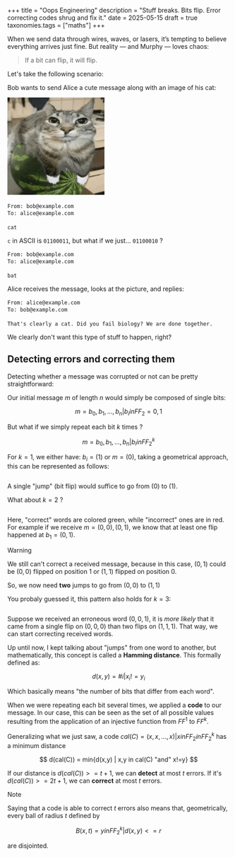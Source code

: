 +++
title = "Oops Engineering"
description = "Stuff breaks. Bits flip. Error correcting codes shrug and fix it."
date = 2025-05-15
draft = true
taxonomies.tags = ["maths"]
+++

When we send data through wires, waves, or lasers, it’s tempting to believe everything arrives just fine. But reality — and Murphy — loves chaos:

> If a bit can flip, it will flip.

Let's take the following scenario:

Bob wants to send Alice a cute message along with an image of his cat:

![Cat on a watermelon](images/cat.png)

```
From: bob@example.com
To: alice@example.com

cat
```

`c` in ASCII is `01100011`, but what if we just... `01100010` ?

```
From: bob@example.com
To: alice@example.com

bat
```

Alice receives the message, looks at the picture, and replies:

```
From: alice@example.com
To: bob@example.com

That's clearly a cat. Did you fail biology? We are done together.
```

We clearly don't want this type of stuff to happen, right?

## Detecting errors and correcting them

Detecting whether a message was corrupted or not can be pretty straightforward:

Our initial message $m$ of length $n$ would simply be composed of single bits:

$$
m = {b_0, b_1, ..., b_n} | b_i in FF_2 = {0,1}
$$

But what if we simply repeat each bit $k$ times ?

$$
m = {b_0, b_1, ..., b_n} | b_i in FF_2^k
$$

For $k = 1$, we either have: $b_i = (1)$ or $m = (0)$, taking a geometrical approach, this can be represented as follows:

```typ, include=figures/line-distance.typ
```

A single "jump" (bit flip) would suffice to go from $(0)$ to $(1)$.

What about $k = 2$ ?

```typ, include=figures/square-distance.typ
```

Here, "correct" words are colored <span style="color:var(--color-green);">green</span>, while "incorrect" ones are in <span style="color:var(--color-red);">red</span>. For example if we receive $m = {(0,0), (0,1)}$, we know that at least one flip happened at $b_1 = (0,1)$.

> [!WARNING]
> We still can't correct a received message, because in this case, $(0,1)$ could be $(0,0)$ flipped on position $1$ or $(1,1)$ flipped on position $0$.

So, we now need **two** jumps to go from $(0,0)$ to $(1,1)$

You probaly guessed it, this pattern also holds for $k = 3$:

```typ, include=figures/cube-distance.typ
```

Suppose we received an erroneous word $(0,0,1)$, it is _more likely_ that it came from a single flip on $(0,0,0)$ than two flips on $(1,1,1)$. That way, we can start correcting received words.

Up until now, I kept talking about "jumps" from one word to another, but mathematically, this concept is called a **Hamming distance**. This formally defined as:

$$
d(x,y) = \#{i | x_i != y_i}
$$

Which basically means "the number of bits that differ from each word".

When we were repeating each bit several times, we applied a **code** to our message. In our case, this can be seen as the set of all possible values resulting from the application of an injective function from $FF^1$ to $FF^k$.

Generalizing what we just saw, a code $cal(C) = { (x,x,...,x) | x in FF_2} in FF_2^k$ has a minimum distance 

$$
d(cal(C)) = min{d(x,y) | x,y in cal(C) "and" x!=y}
$$

If our distance is $d(cal(C)) >= t + 1$, we can **detect** at most $t$ errors. If it's $d(cal(C)) >= 2t + 1$, we can **correct** at most $t$ errors. 


> [!NOTE]
> Saying that a code is able to correct $t$ errors also means that, geometrically, every ball of radius $t$ defined by
> 
> $$
> B(x, t) = {y in FF_2^k | d(x,y) <= r}
> $$
> 
> are disjointed.
